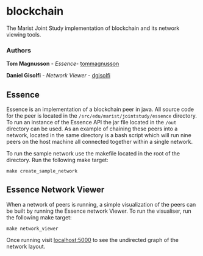 # blockchain
The Marist Joint Study implementation of blockchain and its network viewing tools.

### Authors

**Tom Magnusson** - *Essence*- [tommagnusson](https://github.com/tommagnusson)

**Daniel Gisolfi** - *Network Viewer* - [dgisolfi](https://github.com/dgisolfi)

## Essence

Essence is an implementation of a blockchain peer in java. All source code for the peer is located in the `/src/edu/marist/jointstudy/essence` directory. To run an instance of the Essence API the jar file located in the `/out` directory can be used. As an example of chaining these peers into a network, located in the same directory is a bash script which will run nine peers on the host machine all connected together within a single network.

To run the sample network use the makefile located in the root of the directory. Run the following make target:

```
make create_sample_network
```

## Essence Network Viewer 

When a network of peers is running, a simple visualization of the peers can be built by running the Essence network Viewer. To run the visualiser, run the following make target:

```
make network_viewer
```

Once running visit [localhost:5000](http://localhost:5000/) to see the undirected graph of the network layout.